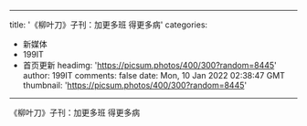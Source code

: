 
---
title: '《柳叶刀》子刊：加更多班 得更多病'
categories: 
 - 新媒体
 - 199IT
 - 首页更新
headimg: 'https://picsum.photos/400/300?random=8445'
author: 199IT
comments: false
date: Mon, 10 Jan 2022 02:38:47 GMT
thumbnail: 'https://picsum.photos/400/300?random=8445'
---

<div>   
《柳叶刀》子刊：加更多班 得更多病  
</div>
            